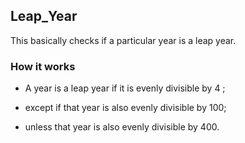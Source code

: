 ## Leap_Year
This basically checks if a particular year is a leap year.

### How it works
- A year is a leap year if it is evenly divisible by 4 ;

- except if that year is also evenly divisible by 100;

- unless that year is also evenly divisible by 400.
